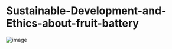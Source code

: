 # Sustainable-Development-and-Ethics-about-fruit-battery
![image](https://user-images.githubusercontent.com/72866096/179763790-21a61189-2a64-41c0-a678-66a8aa4aa5d5.png)

